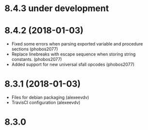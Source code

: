8.4.3 under development
=====

8.4.2 (2018-01-03)
=====
- Fixed some errors when parsing exported variable and procedure sections (phobos2077)
- Replace linebreaks with escape sequence when storing string constants. (phobos2077)
- Added support for new universal sfall opcodes (phobos2077)

8.3.1 (2018-01-03)
=====
- Files for debian packaging (alexeevdv)
- TravisCI configuration (alexeevdv)

8.3.0
=====

